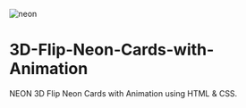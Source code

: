 ![neon](https://github.com/codeaashu/3D-Flip-Neon-Cards-with-Animation/assets/130897584/152c608a-26bd-47fa-b473-ef88f91d385d)
# 3D-Flip-Neon-Cards-with-Animation
NEON 3D Flip Neon Cards with Animation using HTML &amp; CSS.